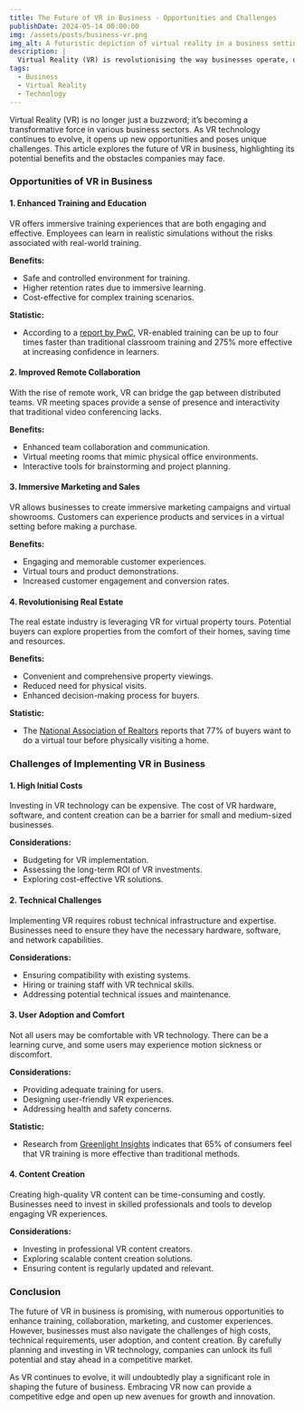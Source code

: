 ```yaml
---
title: The Future of VR in Business - Opportunities and Challenges
publishDate: 2024-05-14 00:00:00
img: /assets/posts/business-vr.png
img_alt: A futuristic depiction of virtual reality in a business setting
description: |
  Virtual Reality (VR) is revolutionising the way businesses operate, offering new opportunities and presenting unique challenges. Explore how VR can transform various business sectors and the hurdles that need to be overcome.
tags:
  - Business
  - Virtual Reality
  - Technology
---
```


Virtual Reality (VR) is no longer just a buzzword; it’s becoming a transformative force in various business sectors. As VR technology continues to evolve, it opens up new opportunities and poses unique challenges. This article explores the future of VR in business, highlighting its potential benefits and the obstacles companies may face.

### Opportunities of VR in Business

#### 1. Enhanced Training and Education

VR offers immersive training experiences that are both engaging and effective. Employees can learn in realistic simulations without the risks associated with real-world training.

**Benefits:**
- Safe and controlled environment for training.
- Higher retention rates due to immersive learning.
- Cost-effective for complex training scenarios.

**Statistic:**
- According to a [report by PwC](https://www.pwc.com.au/digitalpulse/virtual-reality-vr-training.html), VR-enabled training can be up to four times faster than traditional classroom training and 275% more effective at increasing confidence in learners.

#### 2. Improved Remote Collaboration

With the rise of remote work, VR can bridge the gap between distributed teams. VR meeting spaces provide a sense of presence and interactivity that traditional video conferencing lacks.

**Benefits:**
- Enhanced team collaboration and communication.
- Virtual meeting rooms that mimic physical office environments.
- Interactive tools for brainstorming and project planning.

#### 3. Immersive Marketing and Sales

VR allows businesses to create immersive marketing campaigns and virtual showrooms. Customers can experience products and services in a virtual setting before making a purchase.

**Benefits:**
- Engaging and memorable customer experiences.
- Virtual tours and product demonstrations.
- Increased customer engagement and conversion rates.

#### 4. Revolutionising Real Estate

The real estate industry is leveraging VR for virtual property tours. Potential buyers can explore properties from the comfort of their homes, saving time and resources.

**Benefits:**
- Convenient and comprehensive property viewings.
- Reduced need for physical visits.
- Enhanced decision-making process for buyers.

**Statistic:**
- The [National Association of Realtors](https://www.linkedin.com/pulse/transforming-real-estate-impact-virtual-reality-technology-gl47f/) reports that 77% of buyers want to do a virtual tour before physically visiting a home.

### Challenges of Implementing VR in Business

#### 1. High Initial Costs

Investing in VR technology can be expensive. The cost of VR hardware, software, and content creation can be a barrier for small and medium-sized businesses.

**Considerations:**
- Budgeting for VR implementation.
- Assessing the long-term ROI of VR investments.
- Exploring cost-effective VR solutions.

#### 2. Technical Challenges

Implementing VR requires robust technical infrastructure and expertise. Businesses need to ensure they have the necessary hardware, software, and network capabilities.

**Considerations:**
- Ensuring compatibility with existing systems.
- Hiring or training staff with VR technical skills.
- Addressing potential technical issues and maintenance.

#### 3. User Adoption and Comfort

Not all users may be comfortable with VR technology. There can be a learning curve, and some users may experience motion sickness or discomfort.

**Considerations:**
- Providing adequate training for users.
- Designing user-friendly VR experiences.
- Addressing health and safety concerns.

**Statistic:**
- Research from [Greenlight Insights](https://www.linkedin.com/pulse/effectiveness-immersive-experiences-retail-adi-stephan-ivfnc/) indicates that 65% of consumers feel that VR training is more effective than traditional methods.

#### 4. Content Creation

Creating high-quality VR content can be time-consuming and costly. Businesses need to invest in skilled professionals and tools to develop engaging VR experiences.

**Considerations:**
- Investing in professional VR content creators.
- Exploring scalable content creation solutions.
- Ensuring content is regularly updated and relevant.

### Conclusion

The future of VR in business is promising, with numerous opportunities to enhance training, collaboration, marketing, and customer experiences. However, businesses must also navigate the challenges of high costs, technical requirements, user adoption, and content creation. By carefully planning and investing in VR technology, companies can unlock its full potential and stay ahead in a competitive market.

As VR continues to evolve, it will undoubtedly play a significant role in shaping the future of business. Embracing VR now can provide a competitive edge and open up new avenues for growth and innovation.
